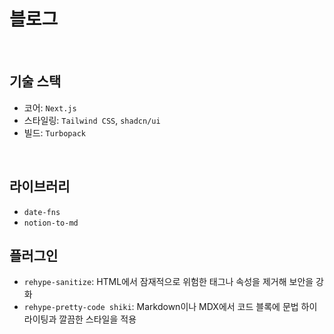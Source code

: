 # 블로그

<br/>

## 기술 스택

- 코어: `Next.js`
- 스타일링: `Tailwind CSS`, `shadcn/ui`
- 빌드: `Turbopack`

<br/>

## 라이브러리

- `date-fns`
- `notion-to-md`

## 플러그인

- `rehype-sanitize`: HTML에서 잠재적으로 위험한 태그나 속성을 제거해 보안을 강화
- `rehype-pretty-code shiki`: Markdown이나 MDX에서 코드 블록에 문법 하이라이팅과 깔끔한 스타일을 적용
